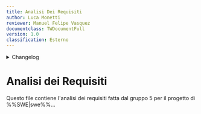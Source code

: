 ```yaml
---
title: Analisi Dei Requisiti
author: Luca Monetti
reviewer: Manuel Felipe Vasquez
documentclass: TWDocumentFull
version: 1.0
classification: Esterno
---
```


<details>
  <summary>Changelog</summary>

| Data       | Versione | Descrizione                              | Autore | Data Approvazione | Approvatore |
| ---------- | -------- | ---------------------------------------- | ------ | ----------------- | ----------- |
| 04/11/2024 | 1.1      | Aggiunto versionamento e durata riunione | L. M.  | 05/10/2024        | M .F. V   |
| 22/10/2024 | 1.0      | Prima stesura del documento              | L. M.  | 23/10/2024        | M .F. V   |

</details>

# Analisi dei Requisiti

Questo file contiene l'analisi dei requisiti fatta dal gruppo 5 per il progetto di %%SWE|swe%%...
